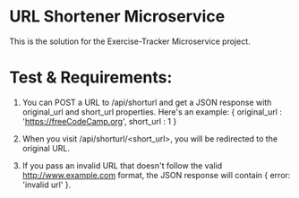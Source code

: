 # URL Shortener Microservice

This is the solution for the Exercise-Tracker Microservice project.

# Test & Requirements:

1. You can POST a URL to /api/shorturl and get a JSON response with original_url and short_url properties.
Here's an example: 
  { 
    original_url : 'https://freeCodeCamp.org',
    short_url : 1
  }
  
2. When you visit /api/shorturl/<short_url>, you will be redirected to the original URL.
3. If you pass an invalid URL that doesn't follow the valid http://www.example.com format, the JSON response will contain { error: 'invalid url' }.
